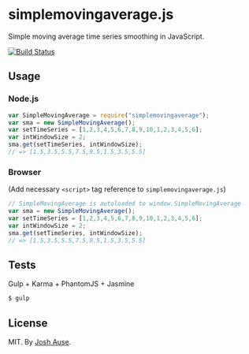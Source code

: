 # simplemovingaverage.js

Simple moving average time series smoothing in JavaScript.

[![Build Status](https://travis-ci.org/joshause/simplemovingaverage.svg?branch=master)](https://travis-ci.org/joshause/simplemovingaverage)

## Usage

### Node.js

```js
var SimpleMovingAverage = require("simplemovingaverage");
var sma = new SimpleMovingAverage();
var setTimeSeries = [1,2,3,4,5,6,7,8,9,10,1,2,3,4,5,6];
var intWindowSize = 2;
sma.get(setTimeSeries, intWindowSize);
// => [1.5,3.5,5.5,7.5,9.5,1.5,3.5,5.5]
```

### Browser

(Add necessary `<script>` tag reference to `simplemovingaverage.js`)

```js
// SimpleMovingAverage is autoloaded to window.SimpleMovingAverage
var sma = new SimpleMovingAverage();
var setTimeSeries = [1,2,3,4,5,6,7,8,9,10,1,2,3,4,5,6];
var intWindowSize = 2;
sma.get(setTimeSeries, intWindowSize);
// => [1.5,3.5,5.5,7.5,9.5,1.5,3.5,5.5]
```

## Tests

Gulp + Karma + PhantomJS + Jasmine

```bash
$ gulp
```

## License

MIT. By [Josh Ause](http://www.github.com/joshause).
